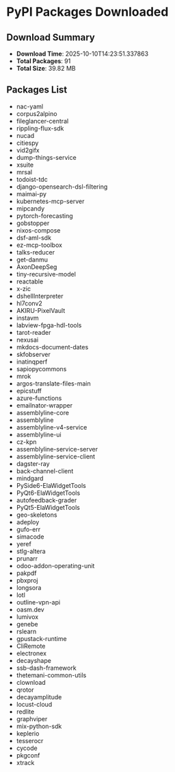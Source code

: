 # PyPI Packages Downloaded

## Download Summary
- **Download Time**: 2025-10-10T14:23:51.337863
- **Total Packages**: 91
- **Total Size**: 39.82 MB

## Packages List
- nac-yaml
- corpus2alpino
- fileglancer-central
- rippling-flux-sdk
- nucad
- citiespy
- vid2gifx
- dump-things-service
- xsuite
- mrsal
- todoist-tdc
- django-opensearch-dsl-filtering
- maimai-py
- kubernetes-mcp-server
- mipcandy
- pytorch-forecasting
- gobstopper
- nixos-compose
- dsf-aml-sdk
- ez-mcp-toolbox
- talks-reducer
- get-danmu
- AxonDeepSeg
- tiny-recursive-model
- reactable
- x-zic
- dshellInterpreter
- hl7conv2
- AKIRU-PixelVault
- instavm
- labview-fpga-hdl-tools
- tarot-reader
- nexusai
- mkdocs-document-dates
- skfobserver
- inatinqperf
- sapiopycommons
- mrok
- argos-translate-files-main
- epicstuff
- azure-functions
- emailnator-wrapper
- assemblyline-core
- assemblyline
- assemblyline-v4-service
- assemblyline-ui
- cz-kpn
- assemblyline-service-server
- assemblyline-service-client
- dagster-ray
- back-channel-client
- mindgard
- PySide6-ElaWidgetTools
- PyQt6-ElaWidgetTools
- autofeedback-grader
- PyQt5-ElaWidgetTools
- geo-skeletons
- adeploy
- gufo-err
- simacode
- yeref
- stlg-altera
- prunarr
- odoo-addon-operating-unit
- pakpdf
- pbxproj
- longsora
- lotl
- outline-vpn-api
- oasm.dev
- lumivox
- genebe
- rslearn
- gpustack-runtime
- CliRemote
- electronex
- decayshape
- ssb-dash-framework
- thetemani-common-utils
- clownload
- qrotor
- decayamplitude
- locust-cloud
- redlite
- graphviper
- mix-python-sdk
- keplerio
- tesserocr
- cycode
- pkgconf
- xtrack

